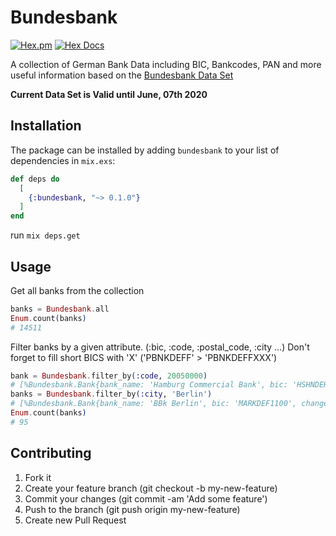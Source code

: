 # Bundesbank

[![Hex.pm](https://img.shields.io/hexpm/v/bundesbank.svg?maxAge=2592000)](https://hex.pm/packages/bundesbank) [![Hex Docs](https://img.shields.io/badge/hex-docs-9768d1.svg)](https://hexdocs.pm/bundesbank)

A collection of German Bank Data including BIC, Bankcodes, PAN and more useful information based on the [Bundesbank Data Set](https://www.bundesbank.de/de/aufgaben/unbarer-zahlungsverkehr/serviceangebot/bankleitzahlen/download-bankleitzahlen-602592)

**Current Data Set is Valid until June, 07th 2020**

## Installation

The package can be installed
by adding `bundesbank` to your list of dependencies in `mix.exs`:

```elixir
def deps do
  [
    {:bundesbank, "~> 0.1.0"}
  ]
end
```

run `mix deps.get`

## Usage

Get all banks from the collection

```elixir
banks = Bundesbank.all
Enum.count(banks)
# 14511
```

Filter banks by a given attribute. (:bic, :code, :postal_code, :city ...)
Don't forget to fill short BICS with 'X' ('PBNKDEFF' > 'PBNKDEFFXXX')

```elixir
bank = Bundesbank.filter_by(:code, 20050000)
# [%Bundesbank.Bank{bank_name: 'Hamburg Commercial Bank', bic: 'HSHNDEHHXXX', change_code: 'U', ...
banks = Bundesbank.filter_by(:city, 'Berlin')
# [%Bundesbank.Bank{bank_name: 'BBk Berlin', bic: 'MARKDEF1100', change_code: 'U', ...
Enum.count(banks)
# 95
```

## Contributing

1. Fork it
2. Create your feature branch (git checkout -b my-new-feature)
3. Commit your changes (git commit -am 'Add some feature')
4. Push to the branch (git push origin my-new-feature)
5. Create new Pull Request